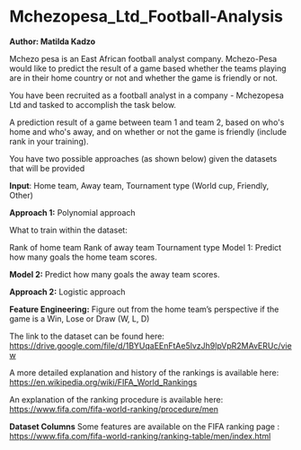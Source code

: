 # Mchezopesa_Ltd_Football-Analysis

**Author: Matilda Kadzo**


Mchezo pesa is an East African football analyst company. Mchezo-Pesa would like to predict the result of a game based whether the teams playing are in their home country or not and whether the game is friendly or not. 

You have been recruited as a football analyst in a company - Mchezopesa Ltd and tasked to accomplish the task below.

A prediction result of a game between team 1 and team 2, based on who's home and who's away, and on whether or not the game is friendly (include rank in your training).

You have two possible approaches (as shown below) given the datasets that will be provided

**Input**: Home team, Away team, Tournament type (World cup, Friendly, Other)

**Approach 1:** Polynomial approach

What to train within the dataset:

Rank of home team Rank of away team Tournament type Model 1: Predict how many goals the home team scores.

**Model 2:** Predict how many goals the away team scores.

**Approach 2:** Logistic approach

**Feature Engineering:** Figure out from the home team’s perspective if the game is a Win, Lose or Draw (W, L, D)

The link to the dataset can be found here: https://drive.google.com/file/d/1BYUqaEEnFtAe5lvzJh9lpVpR2MAvERUc/view

A more detailed explanation and history of the rankings is available here: https://en.wikipedia.org/wiki/FIFA_World_Rankings

An explanation of the ranking procedure is available here: https://www.fifa.com/fifa-world-ranking/procedure/men

**Dataset Columns**
Some features are available on the FIFA ranking page : https://www.fifa.com/fifa-world-ranking/ranking-table/men/index.html

